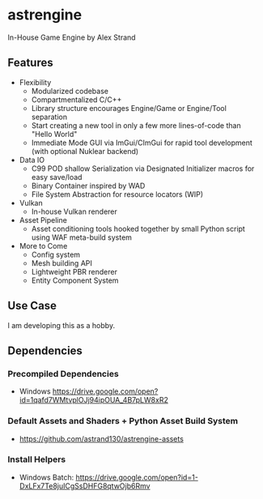 # astrengine
In-House Game Engine by Alex Strand

## Features
* Flexibility
  * Modularized codebase
  * Compartmentalized C/C++
  * Library structure encourages Engine/Game or Engine/Tool separation
  * Start creating a new tool in only a few more lines-of-code than "Hello World"
  * Immediate Mode GUI via ImGui/CImGui for rapid tool development (with optional Nuklear backend)
* Data IO
  * C99 POD shallow Serialization via Designated Initializer macros for easy save/load
  * Binary Container inspired by WAD
  * File System Abstraction for resource locators (WIP)
* Vulkan
  * In-house Vulkan renderer
* Asset Pipeline
  * Asset conditioning tools hooked together by small Python script using WAF meta-build system
* More to Come
  * Config system
  * Mesh building API
  * Lightweight PBR renderer
  * Entity Component System
 
## Use Case
I am developing this as a hobby.

## Dependencies
### Precompiled Dependencies
* Windows https://drive.google.com/open?id=1qafd7WMtvplOJj94ipOUA_4B7pLW8xR2
### Default Assets and Shaders + Python Asset Build System
* https://github.com/astrand130/astrengine-assets
### Install Helpers
* Windows Batch: https://drive.google.com/open?id=1-DxLFx7Te8juICgSsDHFG8qtwOjb6Rmv